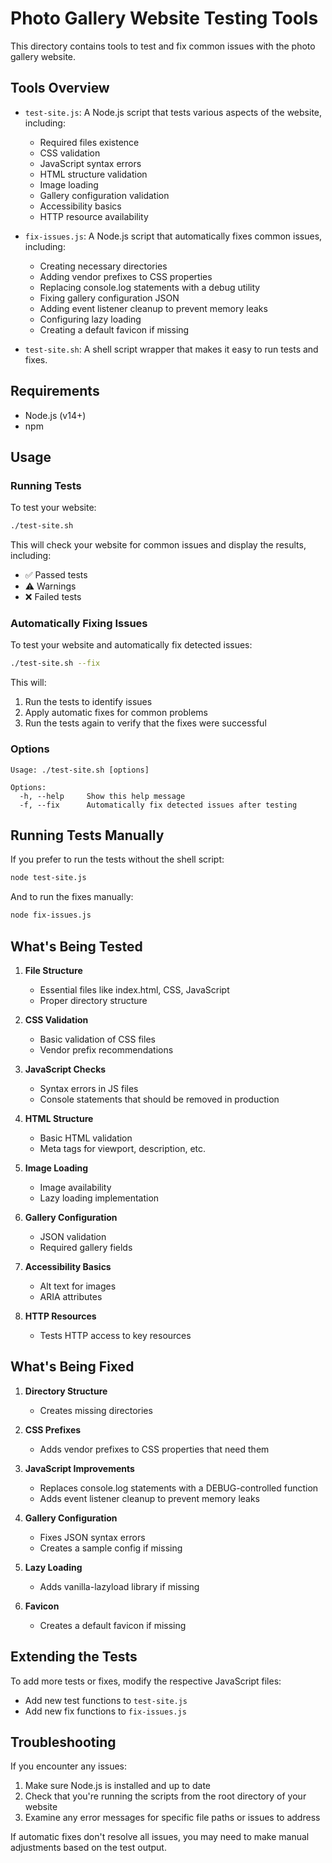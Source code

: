 # Photo Gallery Website Testing Tools

This directory contains tools to test and fix common issues with the photo gallery website.

## Tools Overview

- `test-site.js`: A Node.js script that tests various aspects of the website, including:
  - Required files existence
  - CSS validation
  - JavaScript syntax errors
  - HTML structure validation
  - Image loading
  - Gallery configuration validation
  - Accessibility basics
  - HTTP resource availability

- `fix-issues.js`: A Node.js script that automatically fixes common issues, including:
  - Creating necessary directories
  - Adding vendor prefixes to CSS properties
  - Replacing console.log statements with a debug utility
  - Fixing gallery configuration JSON
  - Adding event listener cleanup to prevent memory leaks
  - Configuring lazy loading
  - Creating a default favicon if missing

- `test-site.sh`: A shell script wrapper that makes it easy to run tests and fixes.

## Requirements

- Node.js (v14+)
- npm

## Usage

### Running Tests

To test your website:

```bash
./test-site.sh
```

This will check your website for common issues and display the results, including:

- ✅ Passed tests
- ⚠️ Warnings
- ❌ Failed tests

### Automatically Fixing Issues

To test your website and automatically fix detected issues:

```bash
./test-site.sh --fix
```

This will:
1. Run the tests to identify issues
2. Apply automatic fixes for common problems
3. Run the tests again to verify that the fixes were successful

### Options

```
Usage: ./test-site.sh [options]

Options:
  -h, --help     Show this help message
  -f, --fix      Automatically fix detected issues after testing
```

## Running Tests Manually

If you prefer to run the tests without the shell script:

```bash
node test-site.js
```

And to run the fixes manually:

```bash
node fix-issues.js
```

## What's Being Tested

1. **File Structure**
   - Essential files like index.html, CSS, JavaScript
   - Proper directory structure

2. **CSS Validation**
   - Basic validation of CSS files
   - Vendor prefix recommendations

3. **JavaScript Checks**
   - Syntax errors in JS files
   - Console statements that should be removed in production

4. **HTML Structure**
   - Basic HTML validation
   - Meta tags for viewport, description, etc.

5. **Image Loading**
   - Image availability
   - Lazy loading implementation

6. **Gallery Configuration**
   - JSON validation
   - Required gallery fields

7. **Accessibility Basics**
   - Alt text for images
   - ARIA attributes

8. **HTTP Resources**
   - Tests HTTP access to key resources

## What's Being Fixed

1. **Directory Structure**
   - Creates missing directories

2. **CSS Prefixes**
   - Adds vendor prefixes to CSS properties that need them

3. **JavaScript Improvements**
   - Replaces console.log statements with a DEBUG-controlled function
   - Adds event listener cleanup to prevent memory leaks

4. **Gallery Configuration**
   - Fixes JSON syntax errors
   - Creates a sample config if missing

5. **Lazy Loading**
   - Adds vanilla-lazyload library if missing

6. **Favicon**
   - Creates a default favicon if missing

## Extending the Tests

To add more tests or fixes, modify the respective JavaScript files:

- Add new test functions to `test-site.js`
- Add new fix functions to `fix-issues.js`

## Troubleshooting

If you encounter any issues:

1. Make sure Node.js is installed and up to date
2. Check that you're running the scripts from the root directory of your website
3. Examine any error messages for specific file paths or issues to address

If automatic fixes don't resolve all issues, you may need to make manual adjustments based on the test output. 